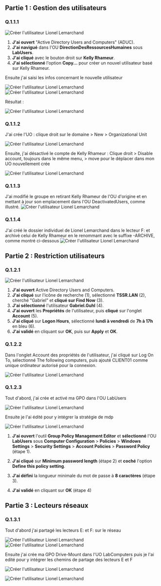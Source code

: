 ## Partie 1 : Gestion des utilisateurs

### Q.1.1.1  

![Créer l'utilisateur Lionel Lemarchand](https://github.com/MB7M/Checkpoint-3/blob/main/Images/q1.1.1.png)  

1. **J'ai ouvert** "Active Directory Users and Computers" (ADUC).
2. **J'ai navigué** dans l'OU **DirectionDesRessourcesHumaines** sous **LabUsers**.
3. **J'ai cliqué** avec le bouton droit sur **Kelly Rhameur**.
4. **J'ai sélectionné** l'option **Copy...** pour créer un nouvel utilisateur basé sur Kelly Rhameur.

Ensuite j'ai saisi les infos concernant le nouvelle utilisateur

![Créer l'utilisateur Lionel Lemarchand](https://github.com/MB7M/Checkpoint-3/blob/main/Images/q1_lionel.png)  
![Créer l'utilisateur Lionel Lemarchand](https://github.com/MB7M/Checkpoint-3/blob/main/Images/q1_lionel2.png)  

Résultat :

![Créer l'utilisateur Lionel Lemarchand](https://github.com/MB7M/Checkpoint-3/blob/main/Images/q1_lionelfinal.png)  

### Q.1.1.2 

J'ai crée l'UO : clique droit sur le domaine > New > Organizational Unit

![Créer l'utilisateur Lionel Lemarchand](https://github.com/MB7M/Checkpoint-3/blob/main/Images/q1.2_créationUO.png)   

Ensuite, j'ai désactivé le compte de Kelly Rhameur : Clique droit > Disable account, toujours dans le même menu, > move pour le déplacer dans mon UO nouvellement crée 

![Créer l'utilisateur Lionel Lemarchand](https://github.com/MB7M/Checkpoint-3/blob/main/Images/Q1.2_desactivetdeplacement.png)  


### Q.1.1.3   

J'ai modifié le groupe en retirant Kelly Rhameur de l'OU d'origine et en mettant à jour son emplacement dans l'OU DeactivatedUsers, comme illustré.
![Créer l'utilisateur Lionel Lemarchand](https://github.com/MB7M/Checkpoint-3/blob/main/Images/Q1.1.3_groupeUO.png)  

### Q.1.1.4    

J'ai créé le dossier individuel de Lionel Lemarchand dans le lecteur F: et archivé celui de Kelly Rhameur en le renommant avec le suffixe -ARCHIVE, comme montré ci-dessous
![Créer l'utilisateur Lionel Lemarchand](https://github.com/MB7M/Checkpoint-3/blob/main/Images/Q1.4.png)  


## Partie 2 : Restriction utilisateurs  

### Q.1.2.1  

![Créer l'utilisateur Lionel Lemarchand](https://github.com/MB7M/Checkpoint-3/blob/main/Images/part2q1.2.1.png)   

1. **J'ai ouvert** Active Directory Users and Computers.
2. **J'ai cliqué** sur l'icône de recherche (1), sélectionné **TSSR.LAN** (2), cherché "Gabriel" et **cliqué sur Find Now** (3).
3. **J'ai sélectionné** l'utilisateur **Gabriel.Guhl** (4).
4. **J'ai ouvert** les **Propriétés** de l'utilisateur, puis **cliqué** sur l'onglet **Account** (5).
5. **J'ai cliqué** sur **Logon Hours**, sélectionné **lundi à vendredi** de **7h à 17h** en bleu (6).
6. **J'ai validé** en cliquant sur **OK**, puis sur **Apply** et **OK**.

### Q.1.2.2  


Dans l'onglet Account des propriétés de l'utilisateur, j'ai cliqué sur Log On To, sélectionné The following computers, puis ajouté CLIENT01 comme unique ordinateur autorisé pour la connexion.  

![Créer l'utilisateur Lionel Lemarchand](https://github.com/MB7M/Checkpoint-3/blob/main/Images/part2q1.2.2.png)  

### Q.1.2.3  

Tout d'abord, j'ai crée et activé ma GPO dans l'OU LabUsers  

![Créer l'utilisateur Lionel Lemarchand](https://github.com/MB7M/Checkpoint-3/blob/main/Images/part2Q1.2.3.png)   

Ensuite je l'ai édité pour y intégrer la stratégie de mdp  

![Créer l'utilisateur Lionel Lemarchand](https://github.com/MB7M/Checkpoint-3/blob/main/Images/PART2Q1.2.3strate.png)  

1. **J'ai ouvert** l'outil **Group Policy Management Editor** et **sélectionné** l'OU **LabUsers** sous **Computer Configuration** > **Policies** > **Windows Settings** > **Security Settings** > **Account Policies** > **Password Policy** (étape 1).

2. **J'ai cliqué** sur **Minimum password length** (étape 2) et **coché** l'option **Define this policy setting**.

3. **J'ai défini** la longueur minimale du mot de passe à **8 caractères** (étape 3).

4. **J'ai validé** en cliquant sur **OK** (étape 4)


## Partie 3 : Lecteurs réseaux  

### Q.1.3.1   

Tout d'abord j'ai partagé les lecteurs E: et F: sur le réseau   

![Créer l'utilisateur Lionel Lemarchand](https://github.com/MB7M/Checkpoint-3/blob/main/Images/PART3q1.21partage1.png)  
![Créer l'utilisateur Lionel Lemarchand](https://github.com/MB7M/Checkpoint-3/blob/main/Images/PART3q1.21partage.png)  

Ensuite j'ai crée ma GPO Drive-Mount dans l'UO LabComputers puis je l'ai edité pour y intégrer les chemins de partage des lecteurs E et F  

![Créer l'utilisateur Lionel Lemarchand](https://github.com/MB7M/Checkpoint-3/blob/main/Images/PART3Q1.3.png)  

![Créer l'utilisateur Lionel Lemarchand](https://github.com/MB7M/Checkpoint-3/blob/main/Images/PART3Q1.3RESULTAT.png) 






